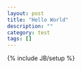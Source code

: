 ```yaml
---
layout: post
title: "Hello World"
description: ""
category: test
tags: []
---
```

{% include JB/setup %}

